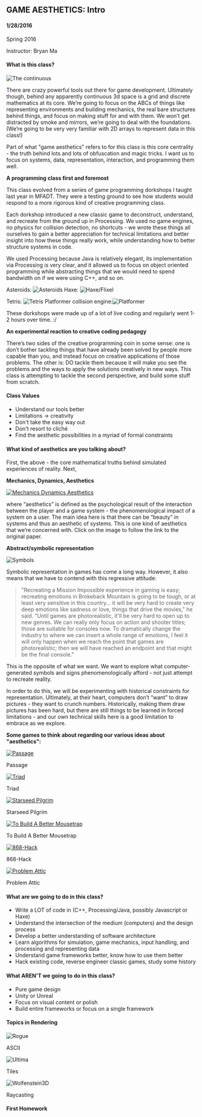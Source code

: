 ## GAME AESTHETICS: Intro
#### 1/28/2016

Spring 2016

Instructor: Bryan Ma

#### What is this class?

![The continuous](https://raw.githubusercontent.com/whoisbma/Game-Aesthetics-SP15/master/images/continuous_discrete.png "The continuous")

There are crazy powerful tools out there for game development. Ultimately though, behind any apparently continuous 3d space is a grid and discrete mathematics at its core. We’re going to focus on the ABCs of things like representing environments and building mechanics, the real bare structures behind things, and focus on making stuff for and with them. We won’t get distracted by smoke and mirrors, we’re going to deal with the foundations. (We’re going to be very very familiar with 2D arrays to represent data in this class!)

Part of what "game aesthetics" refers to for this class is this core centrality - the truth behind lots and lots of obfuscation and magic tricks. I want us to focus on systems, data, representation, interaction, and programming them well.

**A programming class first and foremost**

This class evolved from a series of game programming dorkshops I taught last year in MFADT. They were a testing ground to see how students would respond to a more rigorous kind of creative programming class.

Each dorkshop introduced a new classic game to deconstruct, understand, and recreate from the ground up in Processing. We used no game engines, no physics for collision detection, no shortcuts - we wrote these things all ourselves to gain a better appreciation for technical limitations and better insight into how these things really work, while understanding how to better structure systems in code.

We used Processing because Java is relatively elegant, its implementation via Processing is very clear, and it allowed us to focus on object oriented programming while abstracting things that we would need to spend bandwidth on if we were using C++, and so on. 

Asteroids: ![Asteroids](https://raw.githubusercontent.com/whoisbma/Game-Aesthetics-SP15/master/images/asteroids.gif "Asteroids dorkshop") Haxe: ![Haxe/Flixel](https://raw.githubusercontent.com/whoisbma/Game-Aesthetics-SP15/master/images/svenhead.jpg "Haxe/Flixel dorkshop")

Tetris: ![Tetris](https://raw.githubusercontent.com/whoisbma/Game-Aesthetics-SP15/master/images/tetris.gif "Tetris dorkshop") Platformer collision engine:![Platformer](https://raw.githubusercontent.com/whoisbma/Game-Aesthetics-SP15/master/images/platformer.gif "Platformer dorkshop") 

These dorkshops were made up of a lot of live coding and regularly went 1-2 hours over time. :/  

**An experimental reaction to creative coding pedagogy**

There’s two sides of the creative programming coin in some sense: one is don’t bother tackling things that have already been solved by people more capable than you, and instead focus on creative applications of those problems. The other is: DO tackle them because it will make you see the problems and the ways to apply the solutions creatively in new ways. This class is attempting to tackle the second perspective, and build some stuff from scratch.

#### Class Values

* Understand our tools better
* Limitations -> creativity
* Don't take the easy way out
* Don't resort to cliché
* Find the aesthetic possibilities in a myriad of formal constraints

#### What kind of aesthetics are you talking about?

First, the above - the core mathematical truths behind simulated experiences of reality. Next,

**Mechanics, Dynamics, Aesthetics**

[![Mechanics Dynamics Aesthetics](https://raw.githubusercontent.com/whoisbma/Game-Aesthetics-SP15/master/images/MDA.png "Mechanics Dynamics Aesthetics")](http://www.cs.northwestern.edu/~hunicke/MDA.pdf)

where “aesthetics” is defined as the psychological result of the interaction between the player and a game system - the phenomenological impact of a system on a user. The main idea here is that there can be “beauty” in systems and thus an aesthetic of systems. This is one kind of aesthetics that we’re concerned with. Click on the image to follow the link to the original paper.

**Abstract/symbolic representation**

![Symbols](https://raw.githubusercontent.com/whoisbma/Game-Aesthetics-SP15/master/images/symbols.jpg "Symbols")

Symbolic representation in games has come a long way. However, it also means that we have to contend with this regressive attitude:

> "Recreating a Mission Impossible experience in gaming is easy; recreating emotions in Brokeback Mountain is going to be tough, or at least very sensitive in this country... it will be very hard to create very deep emotions like sadness or love, things that drive the movies," he said. "Until games are photorealistic, it'll be very hard to open up to new genres. We can really only focus on action and shooter titles; those are suitable for consoles now. To dramatically change the industry to where we can insert a whole range of emotions, I feel it will only happen when we reach the point that games are photorealistic; then we will have reached an endpoint and that might be the final console."

This is the opposite of what we want. We want to explore what computer-generated symbols and signs phenomenologically afford - not just attempt to recreate reality.

In order to do this, we will be experimenting with historical constraints for representation. Ultimately, at their heart, computers don’t “want” to draw pictures - they want to crunch numbers. Historically, making them draw pictures has been hard, but there are still things to be learned in forced limitations - and our own technical skills here is a good limitation to embrace as we explore. 

**Some games to think about regarding our various ideas about "aesthetics":**

[![Passage](https://raw.githubusercontent.com/whoisbma/Game-Aesthetics-SP15/master/images/passage.png "Passage")](http://_)

Passage

[![Triad](https://raw.githubusercontent.com/whoisbma/Game-Aesthetics-SP15/master/images/triad.png "Triad")](http://_)

Triad

[![Starseed Pilgrim](https://raw.githubusercontent.com/whoisbma/Game-Aesthetics-SP15/master/images/starseedpilgrim.png "Starseed Pilgrim")](http://_)

Starseed Pilgrim

[![To Build A Better Mousetrap](https://raw.githubusercontent.com/whoisbma/Game-Aesthetics-SP15/master/images/mousetrap.png "To Build A Better Mousetrap")](http://_)

To Build A Better Mousetrap

[![868-Hack](https://raw.githubusercontent.com/whoisbma/Game-Aesthetics-SP15/master/images/868-hack.png "868-Hack")](http://_)

868-Hack

[![Problem Attic](https://raw.githubusercontent.com/whoisbma/Game-Aesthetics-SP15/master/images/problem-attic.png "Problem Attic")](http://_)

Problem Attic


#### What are we going to do in this class?

* Write a LOT of code in (C++, Processing/Java, possibly Javascript or Haxe)
* Understand the intersection of the medium (computers) and the design process
* Develop a better understanding of software architecture
* Learn algorithms for simulation, game mechanics, input handling, and processing and representing data
* Understand game frameworks better, know how to use them better
* Hack existing code, reverse engineer classic games, study some history

#### What AREN'T we going to do in this class?

* Pure game design
* Unity or Unreal
* Focus on visual content or polish
* Build entire frameworks or focus on a single framework

#### Topics in Rendering

![Rogue](https://raw.githubusercontent.com/whoisbma/Game-Aesthetics-SP15/master/images/rogue.png "Rogue")

ASCII

![Ultima](https://raw.githubusercontent.com/whoisbma/Game-Aesthetics-SP15/master/images/ultima.png "Ultima")

Tiles

![Wolfenstein3D](https://raw.githubusercontent.com/whoisbma/Game-Aesthetics-SP15/master/images/wolfenstein.png "Wolfenstein3D")

Raycasting

#### First Homework